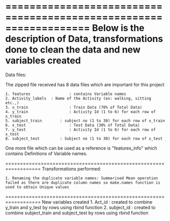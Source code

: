 ==================================================================
Below is the description of Data, transformations done to clean the data and new variables created 
==================================================================

Data files:

The zipped file received has 8 data files which are important for this project

	1. features 				: contains Variable names
	2. Activity_labels  : Name of the Activity (ex: walking, sitting etc.,)
	3. x_train 					: Train Data (70% of Total Data)
	4. y_train 					: Activity Id (1 to 6) for each row of x_train
	5. subject_train 		: subject no (1 to 30) for each row of x_train
	6. x_test  					: Test Data (30% of Total Data)
	7. y_test  					: Activity Id (1 to 6) for each row of x_test
	8. subject_test 		: Subject no (1 to 30) for each row of x_test

One more file which can be used as a reference is "features_info" which contains Definitions of Variable names.

==================================================================
Transformations performed:

	1. Renaming the duplicate variable names: Summarised Mean operation failed as there are duplicate column names so make.names function is used to obtain Unique values
==================================================================
New variables created 
	1. Act_id : created to combine y_train and y_test by rows using rbind function
	2. subject_id : created to combine subject_train and subject_test by rows using rbind function
	